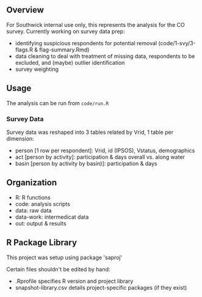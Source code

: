 
## Overview

For Southwick internal use only, this represents the analysis for the CO survey. Currently working on survey data prep:

- identifying suspicious respondents for potential removal (code/1-svy/3-flags.R & flag-summary.Rmd)
- data cleaning to deal with treatment of missing data, respondents to be excluded, and (maybe) outlier identification
- survey weighting

## Usage

The analysis can be run from `code/run.R`

### Survey Data

Survey data was reshaped into 3 tables related by Vrid, 1 table per dimension:

- person [1 row per respondent]: Vrid, id (IPSOS), Vstatus, demographics
- act [person by activity]: participation & days overall vs. along water
- basin [person by activity by basin)]: participation & days

## Organization

- R: R functions
- code: analysis scripts
- data: raw data
- data-work: intermedicat data
- out: output & results

## R Package Library

This project was setup using package 'saproj'

Certain files shouldn't be edited by hand:
- .Rprofile             specifies R version and project library
- snapshot-library.csv  details project-specific packages (if they exist)
